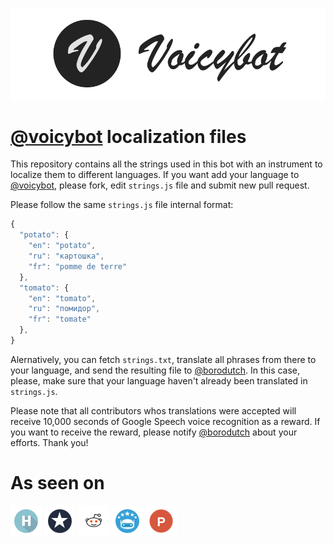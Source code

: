 [![Voicybot](/img/logo.png?raw=true)](http://voicybot.com/)

# [@voicybot](https://telegram.me/voicybot) localization files
This repository contains all the strings used in this bot with an instrument to localize them to different languages. If you want add your language to [@voicybot](https://telegram.me/voicybot), please fork, edit `strings.js` file and submit new pull request.

Please follow the same `strings.js` file internal format:
```javascript
{
  "potato": {
    "en": "potato",
    "ru": "картошка",
    "fr": "pomme de terre"
  },
  "tomato": {
    "en": "tomato",
    "ru": "помидор",
    "fr": "tomate"
  },
}
```
Alernatively, you can fetch `strings.txt`, translate all phrases from there to your language, and send the resulting file to [@borodutch](https://telegram.me/borodutch). In this case, please, make sure that your language haven't already been translated in `strings.js`.

Please note that all contributors whos translations were accepted will receive 10,000 seconds of Google Speech voice recognition as a reward. If you want to receive the reward, please notify [@borodutch](https://telegram.me/borodutch) about your efforts. Thank you!

# As seen on
[![Habrahabr](/img/habr.png?raw=true)](https://habrahabr.ru/post/316824/)
[![Spark](/img/spark.png?raw=true)](https://spark.ru/startup/voicy/blog/19008/kak-zapustit-proekt-v-odinochku/)
[![Reddit](/img/reddit.png?raw=true)](https://redd.it/5iduzy)
[![Bot Store](/img/bs.png?raw=true)](https://storebot.me/bot/voicybot)
[![Product Hunt](/img/ph.png?raw=true)](https://www.producthunt.com/posts/voicy)